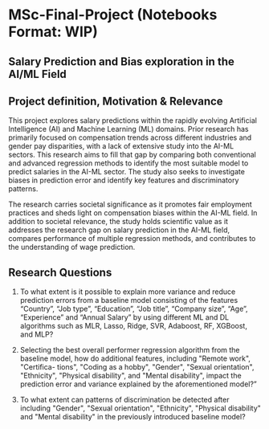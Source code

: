 # MSc-Final-Project (Notebooks Format: WIP)

## Salary Prediction and Bias exploration in the AI/ML Field

## Project definition, Motivation & Relevance

This project explores salary predictions within the rapidly evolving Artificial Intelligence (AI) and Machine Learning (ML) domains. Prior research has primarily focused on compensation trends across different industries and gender pay disparities, with a lack of extensive study into the AI-ML sectors. This research aims to fill that gap by comparing both conventional and advanced regression methods to identify the most suitable model to predict salaries in the AI-ML sector. The study also seeks to investigate biases in prediction error and identify key features and discriminatory patterns.

The research carries societal significance as it promotes fair employment practices and sheds light on compensation biases within the AI-ML field. In addition to societal relevance, the study holds scientific value as it addresses the research gap on salary prediction in the AI-ML field, compares performance of multiple regression methods, and contributes to the understanding of wage prediction.

## Research Questions

1. To what extent is it possible to explain more variance and reduce prediction
errors from a baseline model consisting of the features “Country”, “Job
type”, “Education”, “Job title”, “Company size”, “Age”, “Experience” and
“Annual Salary” by using different ML and DL algorithms such as MLR, Lasso, Ridge, SVR,
Adaboost, RF,  XGBoost, and MLP?

2. Selecting the best overall performer regression algorithm from the baseline
model, how do additional features, including "Remote work", "Certifica-
tions", "Coding as a hobby", "Gender", "Sexual orientation", "Ethnicity",
"Physical disability", and "Mental disability", impact the prediction error
and variance explained by the aforementioned model?”

3. To what extent can patterns of discrimination be detected after including
"Gender", "Sexual orientation", "Ethnicity", "Physical disability" and
"Mental disability" in the previously introduced baseline model?
